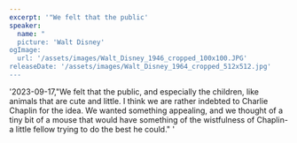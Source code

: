 ```yaml
---
excerpt: '"We felt that the public'
speaker:
  name: "
  picture: 'Walt Disney'
ogImage:
  url: '/assets/images/Walt_Disney_1946_cropped_100x100.JPG'
releaseDate: '/assets/images/Walt_Disney_1964_cropped_512x512.jpg'
---
```


'2023-09-17,"We felt that the public, and especially the children, like animals that are cute and little. I think we are rather indebted to Charlie Chaplin for the idea. We wanted something appealing, and we thought of a tiny bit of a mouse that would have something of the wistfulness of Chaplin- a little fellow trying to do the best he could."'
